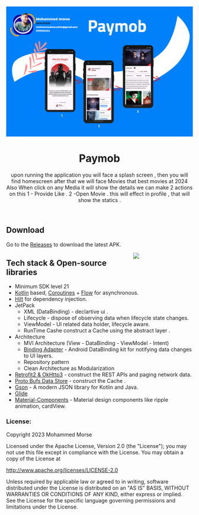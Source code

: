 <p align="center">
<img src=".demo/paymob.png"/>
</p>

<h1 align="center">Paymob</h1>


<p align="center">  
   upon running the application you will face a splash screen , then you will find homescreen after that we will face Movies that best movies at 2024 Also When click on any Media it will show the details we can make 2 actions on this 
            1 - Provide Like .
            2 -Open Movie .
   this will effect in profile , that will show the statics .
</p>
</br>

## Download
Go to the [Releases](https://github.com/Devil2020/) to download the latest APK.



<img src=".demo/demo.gif" align="right" width="32%"/>










## Tech stack & Open-source libraries
- Minimum SDK level 21
- [Kotlin](https://kotlinlang.org/) based, [Coroutines](https://github.com/Kotlin/kotlinx.coroutines) + [Flow](https://kotlin.github.io/kotlinx.coroutines/kotlinx-coroutines-core/kotlinx.coroutines.flow/) for asynchronous.
- [Hilt](https://dagger.dev/hilt/) for dependency injection.
- JetPack
    - XML (DataBinding) - declartive ui .
    - Lifecycle - dispose of observing data when lifecycle state changes.
    - ViewModel - UI related data holder, lifecycle aware.
    - RunTime Cashe construct a Cache using the abstract layer .
- Architecture
    - MVI Architecture (View - DataBinding - ViewModel - Intent)
    - [Binding Adapter]() - Android DataBinding kit for notifying data changes to UI layers.
    - Repository pattern
    - Clean Architecture as Modularization
- [Retrofit2 & OkHttp3](https://github.com/square/retrofit) - construct the REST APIs and paging network data.
- [Proto Bufs Data Store](https://github.com/square/retrofit) - construct the Cache .
- [Gson](https://github.com/square/moshi/) - A modern JSON library for Kotlin and Java.
- [Glide](https://square.github.io/Glide/)
- [Material-Components](https://github.com/material-components/material-components-android) - Material design components like ripple animation, cardView.









### []()License:
Copyright 2023 Mohammed Morse

Licensed under the Apache License, Version 2.0 (the "License");
you may not use this file except in compliance with the License.
You may obtain a copy of the License at

   http://www.apache.org/licenses/LICENSE-2.0

Unless required by applicable law or agreed to in writing, software
distributed under the License is distributed on an "AS IS" BASIS,
WITHOUT WARRANTIES OR CONDITIONS OF ANY KIND, either express or implied.
See the License for the specific language governing permissions and
limitations under the License.


